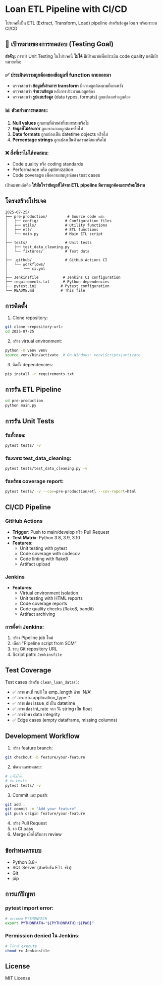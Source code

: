 # Loan ETL Pipeline with CI/CD

โปรเจคนี้เป็น ETL (Extract, Transform, Load) pipeline สำหรับข้อมูล loan พร้อมระบบ CI/CD

## 🎯 เป้าหมายของการทดสอบ (Testing Goal)

**สำคัญ:** การทำ Unit Testing ในโปรเจคนี้ **ไม่ได้** มีเป้าหมายเพื่อประเมิน code quality แต่มีเป้าหมายเพื่อ:

### ✅ ประเมินความถูกต้องของข้อมูลที่ function คายออกมา

- ตรวจสอบว่า **ข้อมูลที่ผ่านการ transform** มีความถูกต้องตามที่คาดหวัง
- ตรวจสอบว่า **จำนวนข้อมูล** หลังการประมวลผลถูกต้อง
- ตรวจสอบว่า **รูปแบบข้อมูล** (data types, formats) ถูกแปลงอย่างถูกต้อง

### 📊 ตัวอย่างการทดสอบ:
1. **Null values** ถูกแทนที่ด้วยค่าที่เหมาะสมหรือไม่
2. **ข้อมูลที่ไม่ต้องการ** ถูกกรองออกถูกต้องหรือไม่  
3. **Date formats** ถูกแปลงเป็น datetime objects หรือไม่
4. **Percentage strings** ถูกแปลงเป็นตัวเลขทศนิยมหรือไม่

### ❌ สิ่งที่เราไม่ได้ทดสอบ:
- Code quality หรือ coding standards
- Performance หรือ optimization
- Code coverage เพื่อความสมบูรณ์ของ test cases

เป้าหมายหลักคือ **ให้มั่นใจว่าข้อมูลที่ได้จาก ETL pipeline มีความถูกต้องและพร้อมใช้งาน**

## โครงสร้างโปรเจค

```
2025-07-25/
├── pre-production/         # Source code หลัก
│   ├── config/            # Configuration files
│   ├── utils/             # Utility functions
│   ├── etl/               # ETL functions
│   └── main.py            # Main ETL script
│
├── tests/                 # Unit tests
│   ├── test_data_cleaning.py
│   └── fixtures/          # Test data
│
├── .github/               # GitHub Actions CI
│   └── workflows/
│       └── ci.yml
│
├── Jenkinsfile           # Jenkins CI configuration
├── requirements.txt      # Python dependencies
├── pytest.ini           # Pytest configuration
└── README.md            # This file
```

## การติดตั้ง

1. Clone repository:
```bash
git clone <repository-url>
cd 2025-07-25
```

2. สร้าง virtual environment:
```bash
python -m venv venv
source venv/bin/activate  # On Windows: venv\Scripts\activate
```

3. ติดตั้ง dependencies:
```bash
pip install -r requirements.txt
```

## การรัน ETL Pipeline

```bash
cd pre-production
python main.py
```

## การรัน Unit Tests

### รันทั้งหมด:
```bash
pytest tests/ -v
```

### รันเฉพาะ test_data_cleaning:
```bash
pytest tests/test_data_cleaning.py -v
```

### รันพร้อม coverage report:
```bash
pytest tests/ -v --cov=pre-production/etl --cov-report=html
```

## CI/CD Pipeline

### GitHub Actions
- **Trigger**: Push to main/develop หรือ Pull Request
- **Test Matrix**: Python 3.8, 3.9, 3.10
- **Features**:
  - Unit testing with pytest
  - Code coverage with codecov
  - Code linting with flake8
  - Artifact upload

### Jenkins
- **Features**:
  - Virtual environment isolation
  - Unit testing with HTML reports
  - Code coverage reports
  - Code quality checks (flake8, bandit)
  - Artifact archiving

### การตั้งค่า Jenkins:
1. สร้าง Pipeline job ใหม่
2. เลือก "Pipeline script from SCM"
3. ระบุ Git repository URL
4. Script path: `Jenkinsfile`

## Test Coverage

Test cases สำหรับ `clean_loan_data()`:
- ✅ การแทนที่ null ใน emp_length ด้วย 'N/A'
- ✅ การกรอง application_type '<NA>'
- ✅ การแปลง issue_d เป็น datetime
- ✅ การแปลง int_rate จาก % string เป็น float
- ✅ การรักษา data integrity
- ✅ Edge cases (empty dataframe, missing columns)

## Development Workflow

1. สร้าง feature branch:
```bash
git checkout -b feature/your-feature
```

2. พัฒนาและทดสอบ:
```bash
# แก้ไขโค้ด
# รัน tests
pytest tests/ -v
```

3. Commit และ push:
```bash
git add .
git commit -m "Add your feature"
git push origin feature/your-feature
```

4. สร้าง Pull Request
5. รอ CI pass
6. Merge เมื่อได้รับการ review

## ข้อกำหนดระบบ

- Python 3.8+
- SQL Server (สำหรับรัน ETL จริง)
- Git
- pip

## การแก้ปัญหา

### pytest import error:
```bash
# ตรวจสอบ PYTHONPATH
export PYTHONPATH="${PYTHONPATH}:${PWD}"
```

### Permission denied ใน Jenkins:
```bash
# ให้สิทธิ์ execute
chmod +x Jenkinsfile
```

## License

MIT License

